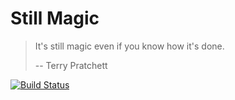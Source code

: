 # Still Magic

> It's still magic even if you know how it's done.
>
> -- Terry Pratchett

[![Build Status](https://travis-ci.org/merely-useful/still-magic.svg?branch=master)](https://travis-ci.org/merely-useful/still-magic)
